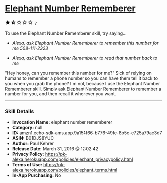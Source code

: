 # [Elephant Number Rememberer](http://alexa.amazon.com/#skills/amzn1.echo-sdk-ams.app.9a154f66-b776-49fe-8b5c-e725a79ac3d7)
![1.9 stars](../../images/ic_star_black_18dp_1x.png)![1.9 stars](../../images/ic_star_half_black_18dp_1x.png)![1.9 stars](../../images/ic_star_border_black_18dp_1x.png)![1.9 stars](../../images/ic_star_border_black_18dp_1x.png)![1.9 stars](../../images/ic_star_border_black_18dp_1x.png) 7

To use the Elephant Number Rememberer skill, try saying...

* *Alexa, ask Elephant Number Rememberer to remember this number for me 508-111-2323*

* *Alexa, ask Elephant Number Rememberer to read that number back to me*

"Hey honey, can you remember this number for me?"  Sick of relying on humans to remember a phone number so you can have them tell it back to you when you grab the phone? I'm not, because I use the Elephant Number Rememberer skill.  Simply ask Elephant Number Rememberer to remember a number for you, and then recall it whenever you want.

***

### Skill Details

* **Invocation Name:** elephant number rememberer
* **Category:** null
* **ID:** amzn1.echo-sdk-ams.app.9a154f66-b776-49fe-8b5c-e725a79ac3d7
* **ASIN:** B01DJS8YUC
* **Author:** Paul Kehrer
* **Release Date:** March 31, 2016 @ 12:02:42
* **Privacy Policy:** https://pk-alexa.herokuapp.com/policies/elephant_privacypolicy.html
* **Terms of Use:** https://pk-alexa.herokuapp.com/policies/elephant_terms.html
* **In-App Purchasing:** No
